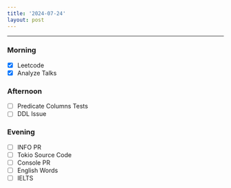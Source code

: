 ```yaml
---
title: '2024-07-24'
layout: post
---
```


---

### Morning

- [x] Leetcode
- [x] Analyze Talks

### Afternoon

- [ ] Predicate Columns Tests
- [ ] DDL Issue

### Evening

- [ ] INFO PR
- [ ] Tokio Source Code
- [ ] Console PR
- [ ] English Words
- [ ] IELTS
